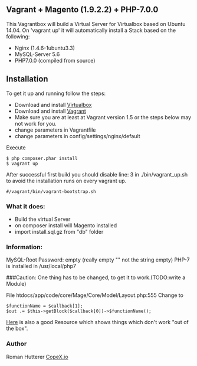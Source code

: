 ## Vagrant + Magento (1.9.2.2) + PHP-7.0.0

This Vagrantbox will build a Virtual Server for Virtualbox based on Ubuntu 14.04.
On 'vagrant up' it will automatically install a Stack based on the following:

* Nginx (1.4.6-1ubuntu3.3)
* MySQL-Server 5.6
* PHP7.0.0 (compiled from source)

## Installation
To get it up and running follow the steps:

* Download and install [Virtualbox](https://www.virtualbox.org/wiki/Downloads)
* Download and install [Vagrant](https://www.vagrantup.com/downloads.html)
* Make sure you are at least at Vagrant version 1.5 or the steps below may not work for you.
* change parameters in Vagrantfile
* change parameters in config/settings/nginx/default

Execute

    $ php composer.phar install
    $ vagrant up

After successful first build you should disable line: 3 in ./bin/vagrant_up.sh to avoid the installation runs on every vagrant up.
 
    #/vagrant/bin/vagrant-bootstrap.sh


### What it does:

* Build the virtual Server
* on composer install will Magento installed
* import install.sql.gz from "db" folder

### Information:
MySQL-Root Password: empty (really empty "" not the string empty)
PHP-7 is installed in /usr/local/php7

###Caution:
One thing has to be changed, to get it to work.(TODO:write a Module)

File htdocs/app/code/core/Mage/Core/Model/Layout.php:555
Change to
 
    $functionName = $callback[1];
    $out .= $this->getBlock($callback[0])->$functionName();

[Here](http://www.code007.ro/making-work-magento-with-php-7-rc1/) is also a good Resource which shows things which don't work "out of the box".



### Author
Roman Hutterer
[CopeX.io](https://copex.io)




